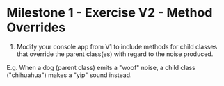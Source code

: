 # Milestone 1 - Exercise V2 - Method Overrides

1) Modify your console app from V1 to include methods for child classes that override the parent class(es) with regard to the noise produced.

E.g.  When a dog (parent class) emits a "woof" noise, a child class ("chihuahua") makes a "yip" sound instead.
